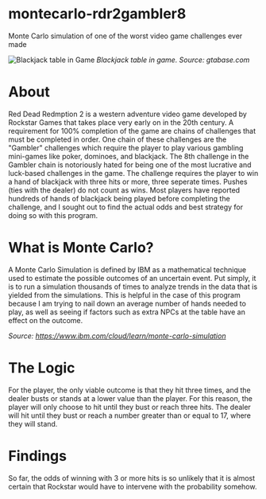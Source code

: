# montecarlo-rdr2gambler8
Monte Carlo simulation of one of the worst video game challenges ever made

![Blackjack table in Game](https://external-content.duckduckgo.com/iu/?u=https%3A%2F%2Fwww.gtabase.com%2Fimages%2Fred-dead-redemption-2%2Factivities%2Frdr2-blackjack.jpg&f=1&nofb=1) *Blackjack table in game. Source: gtabase.com*


# About
Red Dead Redmption 2 is a western adventure video game developed by Rockstar Games that takes place very early on in the 20th century. A requirement for 100% completion of the game are chains of challenges that must be completed in order. One chain of these challenges are the "Gambler" challenges which require the player to play various gambling mini-games like poker, dominoes, and blackjack. The 8th challenge in the Gambler chain is notoriously hated for being one of the most lucrative and luck-based challenges in the game. The challenge requires the player to win a hand of blackjack with three hits or more, three seperate times. Pushes (ties with the dealer) do not count as wins. Most players have reported hundreds of hands of blackjack being played before completing the challenge, and I sought out to find the actual odds and best strategy for doing so with this program.

# What is Monte Carlo?
A Monte Carlo Simulation is defined by IBM as a mathematical technique used to estimate the possible outcomes of an uncertain event. Put simply, it is to run a simulation thousands of times to analyze trends in the data that is yielded from the simulations. This is helpful in the case of this program because I am trying to nail down an average number of hands needed to play, as well as seeing if factors such as extra NPCs at the table have an effect on the outcome.

*Source: https://www.ibm.com/cloud/learn/monte-carlo-simulation*

# The Logic
For the player, the only viable outcome is that they hit three times, and the dealer busts or stands at a lower value than the player. For this reason, the player will only choose to hit until they bust or reach three hits. The dealer will hit until they bust or reach a number greater than or equal to 17, where they will stand.

# Findings
So far, the odds of winning with 3 or more hits is so unlikely that it is almost certain that Rockstar would have to intervene with the probability somehow.
